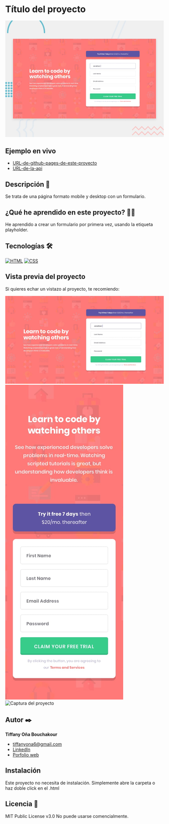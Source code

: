 # Título del proyecto

![Imagen del proyecto](https://raw.githubusercontent.com/tiffanyona6/intro-component-with-sing-up-form/main/Imagen%20Readme/desktop-preview.jpg)

## Ejemplo en vivo

- [URL-de-github-pages-de-este-proyecto](URL-de-github-pages-de-este-proyecto)
- [URL-de-la-api](URL-de-la-api)

## Descripción 📑

Se trata de una página formato mobile y desktop con un formulario.

## ¿Qué he aprendido en este proyecto? 🙇🏻

He aprendido a crear un formulario por primera vez, usando la etiqueta playholder.

## Tecnologías 🛠

<!-- Iconos sacados de: https://github.com/hendrasob/badges/blob/master/README.md y https://github.com/alexandresanlim/Badges4-README.md-Profile -->

[![HTML](https://img.shields.io/badge/HTML5-E34F26?style=for-the-badge&logo=html5&logoColor=white)](https://es.wikipedia.org/wiki/HTML5)
[![CSS](https://img.shields.io/badge/CSS3-1572B6?style=for-the-badge&logo=css3&logoColor=white)](https://es.wikipedia.org/wiki/CSS)

## Vista previa del proyecto

Si quieres echar un vistazo al proyecto, te recomiendo:

![Captura del proyecto](https://raw.githubusercontent.com/tiffanyona6/intro-component-with-sing-up-form/main/Imagen%20Readme/desktop-design.jpg)
![Captura del proyecto](https://raw.githubusercontent.com/tiffanyona6/intro-component-with-sing-up-form/main/Imagen%20Readme/mobile-design.jpg)
![Captura del proyecto](https://github.com/eduardofierropro/Portafolio-y-CV/blob/main/CAPTURA-DEL-PROYECTO.jpg?raw=true)

## Autor ✒️

**Tiffany Oña Bouchakour**

- tiffanyona6@gmail.com
- [LinkedIn](https://www.linkedin.com/in/tu-url-de-linkedin/)
- [Porfolio web](https://tu-dominio.com/)

## Instalación

Este proyecto no necesita de instalación. Simplemente abre la carpeta o haz doble click en el .html

## Licencia 📄

MIT Public License v3.0
No puede usarse comencialmente.
